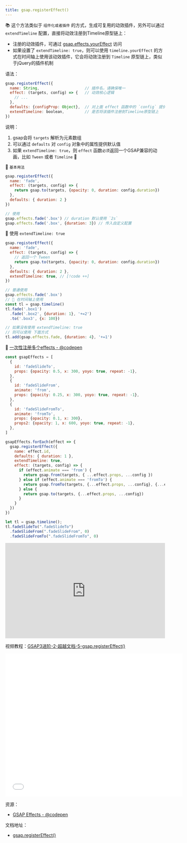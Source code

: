 ```yaml
---
title: gsap.registerEffect()
---
```




📚 这个方法类似于 `组件化或者插件` 的方式，生成可复用的动效插件，另外可以通过 `extendTimeline` 配置，直接将动效注册到Timeline原型链上：

- 注册的动效插件，可通过 [gsap.effects.yourEffect](../properties/effects) 访问
- 如果设置了 `extendTimeline: true`，则可以使用 `timeline.yourEffect` 的方式在时间轴上使用该动效插件，它会将动效注册到 `Timeline` 原型链上，类似于jQuery的插件机制



语法：

```js
gsap.registerEffect({
  name: String,                    // 插件名，请确保唯一
  effect: (targets, config) => {   // 动效核心逻辑
    // ...
  },
  defaults: {configProp: Object},  // 对上面 effect 函数中的 `config` 提供默认值
  extendTimeline: boolean,         // 是否将该插件注册到Timeline原型链上
})
```

说明：

1. gsap会将 `targets` 解析为元素数组
2. 可以通过 `defaults` 对 `config` 对象中的属性提供默认值
3. 如果 `extendTimeline: true`，则 `effect` 函数`必须`返回一个GSAP兼容的动画，比如 `Tween` 或者 `Timeline` 🚨



🌰 `基本用法`

```js
gsap.registerEffect({
  name: 'fade',
  effect: (targets, config) => {
    return gsap.to(targets, {opacity: 0, duration: config.duration})
  },
  defaults: { duration: 2 }
})

// 使用
gsap.effects.fade('.box') // duration 默认使用 `2s`
gsap.effects.fade('.box', {duration: 3}) // 传入自定义配置
```

🌰 使用 `extendTimeline: true`

```js {4,13}
gsap.registerEffect({
  name: 'fade',
  effect: (targets, config) => {
    // 返回一个 Tween
    return gsap.to(targets, {opacity: 0, duration: config.duration})
  },
  defaults: { duration: 2 },
  extendTimeline: true, // [!code ++]
})

// 普通使用
gsap.effects.fade('.box')
// 🤩 在时间轴上使用
const tl = gsap.timeline()
tl.fade('.box1')
  .fade('.box2', {duration: 1}, '+=2')
  .to('.box3', {x: 100})

// 如果没有使用 extendTimeline: true
// 则可以使用 下面方式
tl.add(gsap.effects.fade, {duration: 4}, '+=1')
```

🌰 [一次性注册多个effects - @codepen](https://codepen.io/GreenSock/pen/Rwajpyb)

```js
const gsapEffects = [
  {
    id: 'fadeSlideTo',
    props: {opacity: 0.5, x: 300, yoyo: true, repeat: -1},
  },
  {
    id: 'fadeSlideFrom',
    animate: 'from',
    props: {opacity: 0.25, x: 300, yoyo: true, repeat: -1},
  },
  {
    id: 'fadeSlideFromTo',
    animate: 'fromTo',
    props: {opacity: 0.1, x: 300},
    props2: {opacity: 1, x: 600, yoyo: true, repeat: -1},
  },
]

gsapEffects.forEach(effect => {
  gsap.registerEffect({
    name: effect.id,
    defaults: { duration: 1 },
    extendTimeline: true,
    effect: (targets, config) => {
      if (effect.animate === 'from') {
        return gsap.from(targets, { ...effect.props, ...config })
      } else if (effect.animate === 'fromTo') {
        return gsap.fromTo(targets, {...effect.props, ...config}, {...effect.props})
      } else {
        return gsap.to(targets, {...effect.props, ...config})
      }
    }
  })
})

let tl = gsap.timeline();
tl.fadeSlideTo(".fadeSlideTo")
  .fadeSlideFrom(".fadeSlideFrom", 0)
  .fadeSlideFromTo(".fadeSlideFromTo", 0)
```



<iframe height="300" style="width: 100%;" scrolling="no" title="Multiple pre-made effects" src="https://codepen.io/GreenSock/embed/preview/Rwajpyb?default-tab=result&editable=true&theme-id=dark" frameborder="no" loading="lazy" allowtransparency="true" allowfullscreen="true">
  See the Pen <a href="https://codepen.io/GreenSock/pen/Rwajpyb">
  Multiple pre-made effects</a> by GreenSock (<a href="https://codepen.io/GreenSock">@GreenSock</a>)
  on <a href="https://codepen.io">CodePen</a>.
</iframe>



视频教程：[GSAP3进阶-2-超越文档-5-gsap.registerEffect()](https://www.bilibili.com/video/BV1MB4y1J7qY/?share_source=copy_web&vd_source=5438716d1c10000afcb8a843dea5c8c2)

<iframe width="560" height="450" src="//player.bilibili.com/player.html?aid=603301323&bvid=BV1MB4y1J7qY&cid=840795235&page=1" scrolling="no" border="0" frameborder="no" framespacing="0" allowfullscreen="true"> </iframe>



资源：

- [GSAP Effects - @codepen](https://codepen.io/collection/DJzKpP/bdffa09755cbd27a69b22771bd98e565?cursor=eyJjb2xsZWN0aW9uX2lkIjoiREp6S3BQIiwiY29sbGVjdGlvbl90b2tlbiI6ImJkZmZhMDk3NTVjYmQyN2E2OWIyMjc3MWJkOThlNTY1IiwibGltaXQiOjQsIm1heF9pdGVtcyI6Niwib2Zmc2V0IjowLCJwYWdlIjoxLCJzb3J0X2J5IjoicG9zaXRpb24iLCJzb3J0X29yZGVyIjoiQXNjIn0=)

文档地址：

- [gsap.registerEffect()](https://greensock.com/docs/v3/GSAP/gsap.registerEffect())